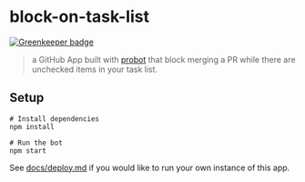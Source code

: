 # block-on-task-list

[![Greenkeeper badge](https://badges.greenkeeper.io/clarkbw/task-list-zero-bot.svg)](https://greenkeeper.io/)

> a GitHub App built with [probot](https://github.com/probot/probot) that block
> merging a PR while there are unchecked items in your task list.

## Setup

```
# Install dependencies
npm install

# Run the bot
npm start
```

See [docs/deploy.md](docs/deploy.md) if you would like to run your own instance of this app.

